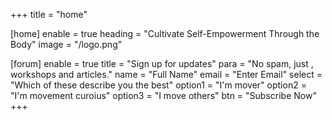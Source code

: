 +++
title = "home"

[home]
enable = true
heading = "Cultivate Self-Empowerment Through the Body"
image = "/logo.png"

[forum]
enable = true
title = "Sign up for updates"
para = "No spam, just , workshops and articles."
name = "Full Name"
email = "Enter Email"
select = "Which of these describe you the best"
option1 = "I'm mover"
option2 = "I'm movement curoius"
option3 = "I move others"
btn = "Subscribe Now"
+++